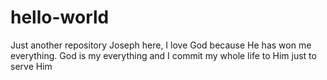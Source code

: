 # hello-world
Just another repository
Joseph here, I love God because He has won me everything.
God is my everything and I commit my whole life to Him just to serve Him
